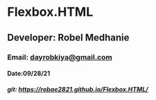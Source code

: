 # Flexbox.HTML
## Developer: Robel Medhanie
### Email: dayrobkiya@gmail.com
#### Date:09/28/21
##### git: https://robae2821.github.io/Flexbox.HTML/
